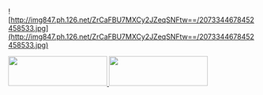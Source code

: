 ![http://img847.ph.126.net/ZrCaFBU7MXCy2JZeqSNFtw==/2073344678452458533.jpg](http://img847.ph.126.net/ZrCaFBU7MXCy2JZeqSNFtw==/2073344678452458533.jpg)


<a href='http://code.google.com/p/cgrambler/wiki/CGRambler2DetailsInChinese'>
<img src='http://img229.ph.126.net/N2M4WVq4ypw8zTucV_YIxg==/2144839322537079345.png' width='200' height='60' />
</a><a href='http://code.google.com/p/cgrambler/wiki/CGRambler2DetailsInEnglish'>
<img src='http://img623.ph.126.net/cEGMfr7r55BKhd7HMEv3cQ==/1937955214654555571.png' width='200' height='60' />
</a>